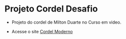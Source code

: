 # Projeto Cordel Desafio

- Projeto do cordel de Milton Duarte no Curso em video.

- Acesse o site <a href="#" target="_blank" rel="external">Cordel Moderno</a>
